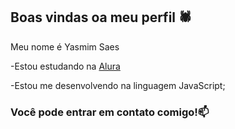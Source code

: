 ## Boas vindas oa meu perfil 🕷️

Meu nome é Yasmim Saes

-Estou estudando na  [Alura](https://www.alura.com.br)

-Estou me desenvolvendo na linguagem JavaScript;

### Você pode entrar em contato comigo!📫



